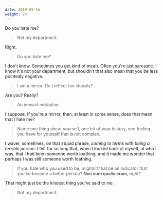 ```yaml
---
date: 2019-09-16
weight: 24
---
```


Do you hate me?

> Not my department.

Right.

> Do you hate me?

I don't know. Sometimes you get kind of mean. Often you're just sarcastic. I know it's not your department, but shouldn't that also mean that you be less pointedly negative.

> I am a mirror. Do I reflect too sharply?

Are you? Really?

> An inexact metaphor.

I suppose. If you're a mirror, then, at least in some sense, does that mean that I hate me?

> Name one thing about yourself, one bit of your history, one feeling you have for yourself that is not complex.

I waver, sometimes, on that stupid phrase, *coming to terms with being a terrible person*. I felt for so long that, when I looked back at myself, at who I was, that I had been someone worth loathing, and it made me wonder that perhaps I was still someone worth loathing.

> If you hate who you used to be, mightn't that be an indicator that you've become a better person? **Non sum qualis eram**, right?

That might just be the kindest thing you've said to me.

> Not my department.
